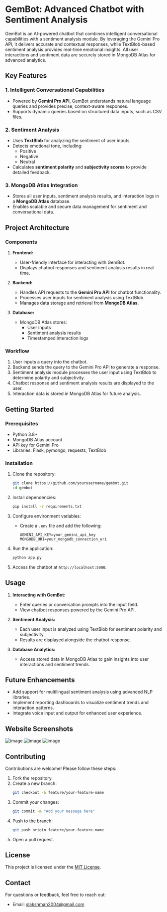 # GemBot: Advanced Chatbot with Sentiment Analysis

GemBot is an AI-powered chatbot that combines intelligent conversational capabilities with a sentiment analysis module. By leveraging the Gemini Pro API, it delivers accurate and contextual responses, while TextBlob-based sentiment analysis provides real-time emotional insights. All user interactions and sentiment data are securely stored in MongoDB Atlas for advanced analytics.

## Key Features

### 1. Intelligent Conversational Capabilities
- Powered by **Gemini Pro API**, GemBot understands natural language queries and provides precise, context-aware responses.
- Supports dynamic queries based on structured data inputs, such as CSV files.

### 2. Sentiment Analysis
- Uses **TextBlob** for analyzing the sentiment of user inputs.
- Detects emotional tone, including:
  - Positive
  - Negative
  - Neutral
- Calculates **sentiment polarity** and **subjectivity scores** to provide detailed feedback.

### 3. MongoDB Atlas Integration
- Stores all user inputs, sentiment analysis results, and interaction logs in a **MongoDB Atlas** database.
- Enables scalable and secure data management for sentiment and conversational data.

## Project Architecture

### Components
1. **Frontend:**
   - User-friendly interface for interacting with GemBot.
   - Displays chatbot responses and sentiment analysis results in real time.

2. **Backend:**
   - Handles API requests to the **Gemini Pro API** for chatbot functionality.
   - Processes user inputs for sentiment analysis using TextBlob.
   - Manages data storage and retrieval from **MongoDB Atlas**.

3. **Database:**
   - MongoDB Atlas stores:
     - User inputs
     - Sentiment analysis results
     - Timestamped interaction logs

### Workflow
1. User inputs a query into the chatbot.
2. Backend sends the query to the Gemini Pro API to generate a response.
3. Sentiment analysis module processes the user input using TextBlob to determine polarity and subjectivity.
4. Chatbot response and sentiment analysis results are displayed to the user.
5. Interaction data is stored in MongoDB Atlas for future analysis.

## Getting Started

### Prerequisites
- Python 3.8+
- MongoDB Atlas account
- API key for Gemini Pro
- Libraries: Flask, pymongo, requests, TextBlob

### Installation

1. Clone the repository:
   ```bash
   git clone https://github.com/yourusername/gembot.git
   cd gembot
   ```

2. Install dependencies:
   ```bash
   pip install -r requirements.txt
   ```

3. Configure environment variables:
   - Create a `.env` file and add the following:
     ```env
     GEMINI_API_KEY=your_gemini_api_key
     MONGODB_URI=your_mongodb_connection_uri
     ```

4. Run the application:
   ```bash
   python app.py
   ```

5. Access the chatbot at `http://localhost:5000`.

## Usage

1. **Interacting with GemBot:**
   - Enter queries or conversation prompts into the input field.
   - View chatbot responses powered by the Gemini Pro API.

2. **Sentiment Analysis:**
   - Each user input is analyzed using TextBlob for sentiment polarity and subjectivity.
   - Results are displayed alongside the chatbot response.

3. **Database Analytics:**
   - Access stored data in MongoDB Atlas to gain insights into user interactions and sentiment trends.

## Future Enhancements
- Add support for multilingual sentiment analysis using advanced NLP libraries.
- Implement reporting dashboards to visualize sentiment trends and interaction patterns.
- Integrate voice input and output for enhanced user experience.

## Website Screenshots
![image](https://github.com/user-attachments/assets/933ba858-7889-47e2-b743-d88cc51bcfb9)
![image](https://github.com/user-attachments/assets/75cb2d0d-0e7f-4692-ae63-1d1cfb47fc18)
![image](https://github.com/user-attachments/assets/6b17b2f5-fae9-4e35-a19e-9db73353b478)

## Contributing

Contributions are welcome! Please follow these steps:

1. Fork the repository.
2. Create a new branch:
   ```bash
   git checkout -b feature/your-feature-name
   ```
3. Commit your changes:
   ```bash
   git commit -m "Add your message here"
   ```
4. Push to the branch:
   ```bash
   git push origin feature/your-feature-name
   ```
5. Open a pull request.

## License

This project is licensed under the [MIT License](LICENSE).

## Contact

For questions or feedback, feel free to reach out:

- Email: slakshman2004@gmail.com

